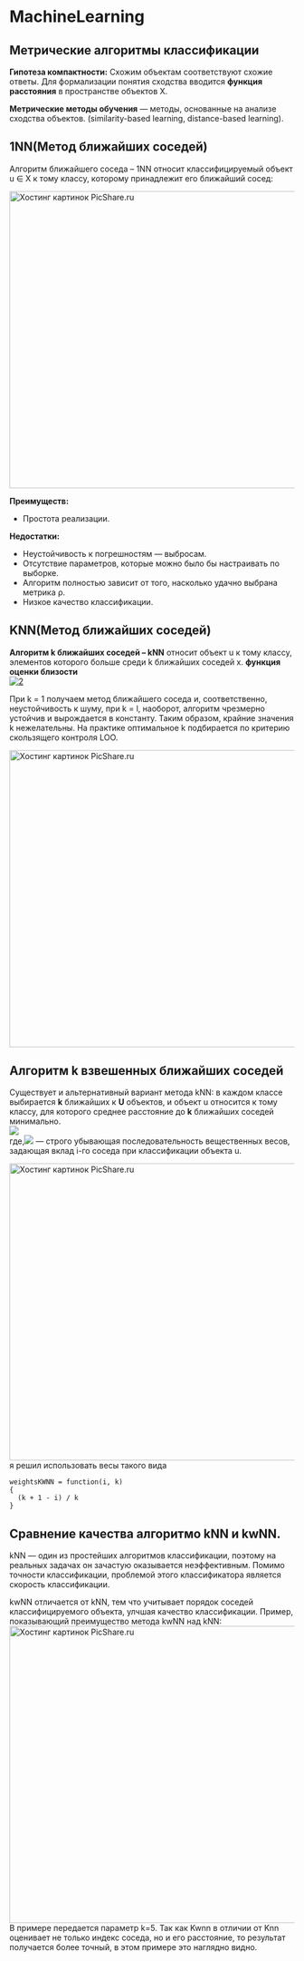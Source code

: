 # MachineLearning
## Метрические алгоритмы классификации
__Гипотеза компактности:__
Схожим объектам соответствуют схожие ответы.
Для формализации понятия сходства вводится __функция расстояния__ в
пространстве объектов X. 

__Метрические методы обучения__ — методы, основанные на анализе сходства
объектов. (similarity-based learning, distance-based learning).

## 1NN(Метод ближайших соседей) ##
Алгоритм ближайшего соседа – 1NN относит классифицируемый объект
u ∈ X к тому классу, которому принадлежит его ближайший сосед:

<a href="http://www.picshare.ru/view/9312477/" target="_blank"><img src="http://www.picshare.ru/uploads/181017/84uQkCZ7F7.jpg" border="0" width="811" height="524" title="Хостинг картинок PicShare.ru"></a>

__Преимуществ:__
<ul>
  <li>Простота реализации.</li>
</ul>

__Недостатки:__
<ul>
  <li>Неустойчивость к погрешностям — выбросам.</li>
  <li>Отсутствие параметров, которые можно было бы настраивать по выборке.</li>
  <li>Алгоритм полностью зависит от того, насколько удачно выбрана метрика ρ.</li>
  <li>Низкое качество классификации.</li>
</ul>

## KNN(Метод ближайших соседей) ##

__Алгоритм k ближайших соседей – kNN__ относит объект u к тому классу,
элементов которого больше среди k ближайших соседей x.
__функция оценки близости__  <br><a href="https://imgbb.com/"><img src="https://image.ibb.co/g8GRPU/2.png" alt="2" border="0"></a>

При k = 1 получаем метод ближайшего соседа
и, соответственно, неустойчивость к шуму, при k = l, наоборот, алгоритм
чрезмерно устойчив и вырождается в константу. Таким образом, крайние значения
k нежелательны. На практике оптимальное k подбирается по критерию
скользящего контроля LOO.

<a href="http://www.picshare.ru/view/9312473/" target="_blank"><img src="http://www.picshare.ru/uploads/181017/U67LcXbDz9.jpg" border="0" width="1486" height="524" title="Хостинг картинок PicShare.ru"></a>
## Алгоритм k взвешенных ближайших соседей ##
Существует и альтернативный вариант метода kNN: в каждом классе выбирается
__k__ ближайших к __U__ объектов, и объект u относится к тому классу, для
которого среднее расстояние до __k__ ближайших соседей минимально.
<br /><img src="https://cdn1.savepice.ru/uploads/2018/10/17/01e77db9bd547077725f04feda2ceae1-full.png" border="0"/><br />
где,<img src="https://cdn1.savepice.ru/uploads/2018/10/17/d346d2b6aef1cd82c1dc89025fbd4bc3-full.png" border="0"/> — строго убывающая последовательность вещественных весов, задающая
вклад i-го соседа при классификации объекта u.

<a href="http://www.picshare.ru/view/9312474/" target="_blank"><img src="http://www.picshare.ru/uploads/181017/OCOivrYsek.jpg" border="0" width="1314" height="524" title="Хостинг картинок PicShare.ru"></a>
я решил использовать весы такого вида
```
weightsKWNN = function(i, k)
{
  (k + 1 - i) / k
}
```

## Сравнение качества алгоритмо kNN и kwNN. ##

kNN — один из простейших алгоритмов классификации, поэтому на реальных задачах он зачастую оказывается неэффективным. Помимо точности классификации, проблемой этого классификатора является скорость классификации.

kwNN отличается от kNN, тем что учитывает порядок соседей классифицируемого объекта, улчшая качество классификации.
Пример, показывающий преимущество метода kwNN над kNN:
<a href="http://www.picshare.ru/view/9312480/" target="_blank"><img src="http://www.picshare.ru/uploads/181018/l7iAu3dDsZ.jpg" border="0" width="1462" height="524" title="Хостинг картинок PicShare.ru"></a>
В примере передается параметр k=5. Так как Kwnn в отличии от Knn оценивает не только индекс соседа, но и его расстояние, то результат получается более точный, в этом примере это наглядно видно.
